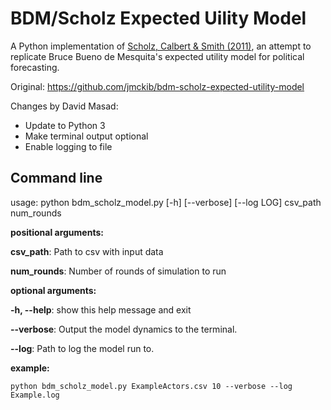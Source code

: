 BDM/Scholz Expected Uility Model
=================================

A Python implementation of [Scholz, Calbert &amp; Smith (2011)](http://jtp.sagepub.com/content/23/4/510), an attempt to replicate Bruce Bueno de Mesquita's expected utility model for political forecasting.

Original: https://github.com/jmckib/bdm-scholz-expected-utility-model

Changes by David Masad:

- Update to Python 3
- Make terminal output optional
- Enable logging to file

## Command line
usage: python bdm_scholz_model.py [-h] [--verbose] [--log LOG] csv_path num_rounds

**positional arguments:**

  **csv_path**: Path to csv with input data

  **num_rounds**: Number of rounds of simulation to run

**optional arguments:**

  **-h, --help**: show this help message and exit

  **--verbose**: Output the model dynamics to the terminal.

  **--log**: Path to log the model run to.

**example:**

    python bdm_scholz_model.py ExampleActors.csv 10 --verbose --log Example.log

